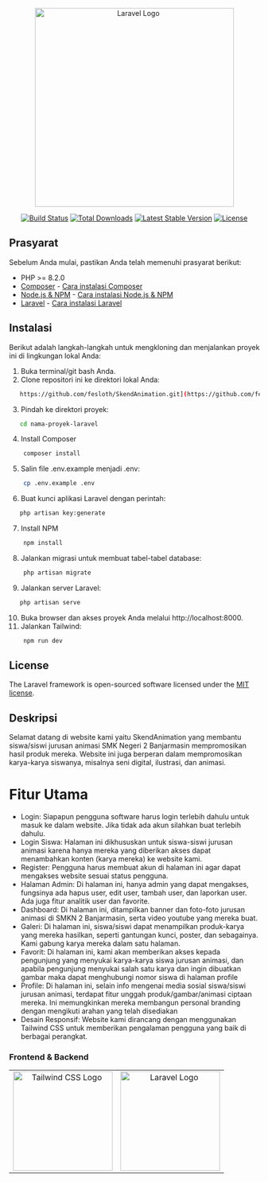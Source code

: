 <p align="center"><a href="https://laravel.com" target="_blank"><img src="https://raw.githubusercontent.com/laravel/art/master/logo-lockup/5%20SVG/2%20CMYK/1%20Full%20Color/laravel-logolockup-cmyk-red.svg" width="400" alt="Laravel Logo"></a></p>

<p align="center">
<a href="https://github.com/laravel/framework/actions"><img src="https://github.com/laravel/framework/workflows/tests/badge.svg" alt="Build Status"></a>
<a href="https://packagist.org/packages/laravel/framework"><img src="https://img.shields.io/packagist/dt/laravel/framework" alt="Total Downloads"></a>
<a href="https://packagist.org/packages/laravel/framework"><img src="https://img.shields.io/packagist/v/laravel/framework" alt="Latest Stable Version"></a>
<a href="https://packagist.org/packages/laravel/framework"><img src="https://img.shields.io/packagist/l/laravel/framework" alt="License"></a>
</p>

## Prasyarat

Sebelum Anda mulai, pastikan Anda telah memenuhi prasyarat berikut:

- PHP >= 8.2.0
- [Composer](https://getcomposer.org) - [Cara instalasi Composer](https://getcomposer.org/doc/00-intro.md#installation-linux-unix-macos)
- [Node.js & NPM](https://nodejs.org) - [Cara instalasi Node.js & NPM](https://nodejs.org/en/download/)
- [Laravel](https://laravel.com) - [Cara instalasi Laravel](https://laravel.com/docs/8.x/installation)

## Instalasi

Berikut adalah langkah-langkah untuk mengkloning dan menjalankan proyek ini di lingkungan lokal Anda:

1. Buka terminal/git bash Anda.
2. Clone repositori ini ke direktori lokal Anda:
 ```bash
    https://github.com/fesloth/SkendAnimation.git](https://github.com/fesloth/skendanimation-revision.git
```
3. Pindah ke direktori proyek:
```bash
   cd nama-proyek-laravel
```
4. Install Composer
```bash
    composer install
```
5. Salin file .env.example menjadi .env:
```bash
    cp .env.example .env
```
6. Buat kunci aplikasi Laravel dengan perintah:
```bash
   php artisan key:generate
```
7. Install NPM
```bash
    npm install
```
8. Jalankan migrasi untuk membuat tabel-tabel database:
```bash
    php artisan migrate
```
9. Jalankan server Laravel:
```bash
   php artisan serve
```
10. Buka browser dan akses proyek Anda melalui http://localhost:8000.
11. Jalankan Tailwind:
```bash
    npm run dev
```
## License

The Laravel framework is open-sourced software licensed under the [MIT license](https://opensource.org/licenses/MIT).

## Deskripsi

Selamat datang di website kami yaitu SkendAnimation yang membantu siswa/siswi jurusan animasi SMK Negeri 2 Banjarmasin mempromosikan hasil produk mereka. Website ini juga berperan dalam mempromosikan karya-karya siswanya, misalnya seni digital, ilustrasi, dan animasi.

# Fitur Utama
- Login:
Siapapun pengguna software harus login terlebih dahulu
untuk masuk ke dalam website.
Jika tidak ada akun silahkan buat terlebih dahulu.
- Login Siswa:
Halaman ini dikhususkan untuk siswa-siswi jurusan animasi karena
hanya mereka yang diberikan akses dapat menambahkan konten
(karya mereka) ke website kami.
- Register:
Pengguna harus membuat akun di halaman ini agar dapat mengakses website sesuai status pengguna.
- Halaman Admin:
Di halaman ini, hanya admin yang dapat mengakses, fungsinya ada hapus user, edit user,
tambah user, dan laporkan user. Ada juga fitur analitik user dan favorite.
- Dashboard:
Di halaman ini, ditampilkan banner dan foto-foto jurusan animasi di SMKN 2 Banjarmasin, serta video youtube yang mereka buat.
- Galeri:
Di halaman ini, siswa/siswi dapat menampilkan produk-karya yang mereka hasilkan, seperti gantungan kunci, poster, dan sebagainya.
Kami gabung karya mereka dalam satu halaman.
- Favorit:
Di halaman ini, kami akan memberikan akses kepada pengunjung yang menyukai karya-karya siswa jurusan animasi, dan apabila
pengunjung menyukai salah satu karya dan ingin dibuatkan gambar maka dapat menghubungi nomor siswa di halaman profile
- Profile:
Di halaman ini, selain info mengenai media sosial siswa/siswi jurusan animasi,
terdapat fitur unggah produk/gambar/animasi ciptaan mereka. Ini memungkinkan mereka
membangun personal branding dengan mengikuti arahan yang telah disediakan
- Desain Responsif:
Website kami dirancang dengan menggunakan Tailwind CSS untuk memberikan pengalaman pengguna yang baik di berbagai perangkat.

### Frontend & Backend
<table>
  <tr>
    <td align="center">
      <a href="https://tailwindcss.com/docs">
        <img src="https://avatars.githubusercontent.com/u/30317862?s=200&v=4" alt="Tailwind CSS Logo" width="200">
      </a>
    </td>
    <td align="center">
      <a href="https://laravel.com/docs">
        <img src="https://raw.githubusercontent.com/laravel/art/master/logo-lockup/5%20SVG/2%20CMYK/1%20Full%20Color/laravel-logolockup-cmyk-red.svg" alt="Laravel Logo" width="200">
      </a>
    </td>
  </tr>
</table>
